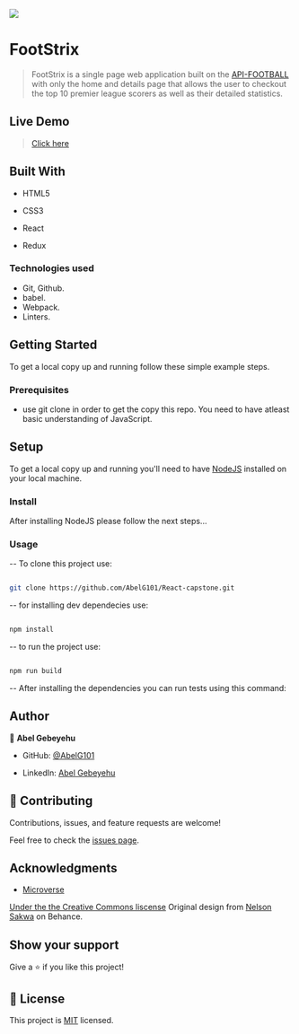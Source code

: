 ![](https://img.shields.io/badge/Microverse-blueviolet)

  

# FootStrix

  

> FootStrix is a single page web application built on the [API-FOOTBALL](https://www.api-football.com/) with only the home and details page that allows the user to checkout the top 10 premier league scorers as well as their detailed statistics.
  

## Live Demo

> [Click here]()

  

## Built With

  

- HTML5

- CSS3

- React

- Redux

  

### Technologies used

- Git, Github.
- babel.
- Webpack.
- Linters.

  
## Getting Started

To get a local copy up and running follow these simple example steps.


### Prerequisites

- use git clone in order to get the copy this repo. You need to have atleast basic understanding of JavaScript.


## Setup

To get a local copy up and running you'll need to have [NodeJS](https://nodejs.org/en/download/) installed on your local machine.


### Install

After installing NodeJS please follow the next steps...

  

### Usage

-- To clone this project use:
```bash

git clone https://github.com/AbelG101/React-capstone.git

```
-- for installing dev dependecies use:

```bash

npm install

```

-- to run the project use:

```bash

npm run build

```

-- After installing the dependencies you can run tests using this command:


## Author

  

👤 **Abel Gebeyehu**

  

- GitHub: [@AbelG101](https://github.com/AbelG101)

- LinkedIn: [Abel Gebeyehu](https://www.linkedin.com/in/abel-gebeyehu-779743183/)

  
  

## 🤝 Contributing

  

Contributions, issues, and feature requests are welcome!

  

Feel free to check the [issues page](../../issues/).

## Acknowledgments
- [Microverse](https://github.com/michael-duke/Capstone-I/blob/master/microverse.org)

[Under the the Creative Commons liscense](https://creativecommons.org/licenses/by-nc/4.0/)
Original design from [Nelson Sakwa](https://www.behance.net/sakwadesignstudio) on Behance.


## Show your support

  

Give a ⭐️ if you like this project!

  

## 📝 License

  

This project is [MIT](./MIT.md) licensed.
